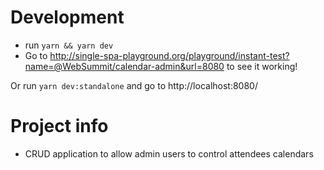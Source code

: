 # Development

- run `yarn && yarn dev`
- Go to http://single-spa-playground.org/playground/instant-test?name=@WebSummit/calendar-admin&url=8080 to see it working!

Or run `yarn dev:standalone` and go to http://localhost:8080/

# Project info

- CRUD application to allow admin users to control attendees calendars
